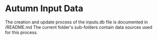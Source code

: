 # Autumn Input Data

The creation and update process of the inputs.db file is documented in  /README.md
The current folder's sub-folders contain data sources used for this process.